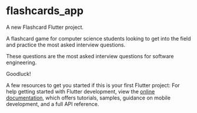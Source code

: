 # flashcards_app

A new Flashcard Flutter project.

A flashcard game for computer science students looking to get into the field and practice
the most asked interview questions.

These questions are the most asked interview questions for software engineering.

Goodluck!

A few resources to get you started if this is your first Flutter project:
For help getting started with Flutter development, view the
[online documentation](https://docs.flutter.dev/), which offers tutorials,
samples, guidance on mobile development, and a full API reference.
